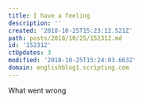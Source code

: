 ```yaml
---
title: I have a feeling
description: ''
created: '2018-10-25T15:23:12.521Z'
path: posts/2018/10/25/152312.md
id: '152312'
ctUpdates: 3
modified: '2018-10-25T15:24:03.663Z'
domain: englishblog1.scripting.com
---
```

What went wrong